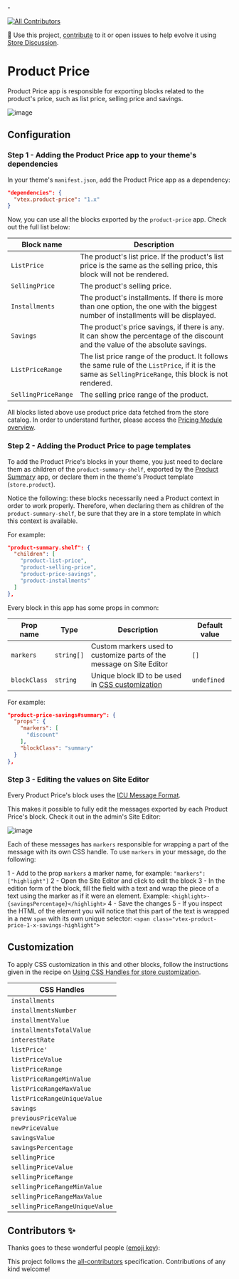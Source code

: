 -<!-- ALL-CONTRIBUTORS-BADGE:START - Do not remove or modify this section -->

[![All Contributors](https://img.shields.io/badge/all_contributors-0-orange.svg?style=flat-square)](#contributors-)

<!-- ALL-CONTRIBUTORS-BADGE:END -->

📢 Use this project, [contribute](https://github.com/vtex-apps/product-price) to it or open issues to help evolve it using [Store Discussion](https://github.com/vtex-apps/store-discussion).

# Product Price

Product Price app is responsible for exporting blocks related to the product's price, such as list price, selling price and savings.

![image](https://user-images.githubusercontent.com/8443580/77692675-d5694180-6f85-11ea-8690-49db5be24b3d.png)

## Configuration

### Step 1 - Adding the Product Price app to your theme's dependencies

In your theme's `manifest.json`, add the Product Price app as a dependency:

```json
"dependencies": {
  "vtex.product-price": "1.x"
}
```
  
Now, you can use all the blocks exported by the `product-price` app. Check out the full list below:

| Block name          |  Description |
| --------------------| -------- |
| `ListPrice`         | The product's list price. If the product's list price is the same as the selling price, this block will not be rendered. | 
| `SellingPrice`      | The product's selling price.| 
| `Installments`      | The product's installments. If there is more than one option, the one with the biggest number of installments will be displayed.| 
| `Savings`           | The product's price savings, if there is any. It can show the percentage of the discount and the value of the absolute savings. | 
| `ListPriceRange`    | The list price range of the product. It follows the same rule of the `ListPrice`, if it is the same as `SellingPriceRange`, this block is not rendered. | 
| `SellingPriceRange` | The selling price range of the product. | 

All blocks listed above use product price data fetched from the store catalog. In order to understand further, please access the [Pricing Module overview](https://help.vtex.com/tracks/precos-101--6f8pwCns3PJHqMvQSugNfP).

### Step 2 - Adding the Product Price to page templates

To add the Product Price's blocks in your theme, you just need to declare them as children of the `product-summary-shelf`, exported by the [Product Summary](https://vtex.io/docs/components/content-blocks/vtex.product-summary@2.52.3) app, or declare them in the theme's Product template (`store.product`).

Notice the following: these blocks necessarily need a Product context in order to work properly. Therefore, when declaring them as children of the `product-summary-shelf`, be sure that they are in a store template in which this context is available.

For example:

```json
"product-summary.shelf": {
  "children": [
    "product-list-price",
    "product-selling-price",
    "product-price-savings",
    "product-installments"
  ]
},
```

Every block in this app has some props in common:

| Prop name          | Type      |  Description | Default value |
| --------------------| ----------|--------------|---------------|
| `markers`           |`string[]` | Custom markers used to customize parts of the message on Site Editor|`[]`|
|  `blockClass`  |  `string`  |  Unique  block  ID  to  be  used  in [CSS  customization](https://vtex.io/docs/recipes/style/using-css-handles-for-store-customization#using-the-blockclass-property)  |  `undefined`  |

For example:

```json
"product-price-savings#summary": {
  "props": {
    "markers": [
      "discount"
    ],
    "blockClass": "summary"
  }
},
```

### Step 3 - Editing the values on Site Editor

Every Product Price's block uses the [ICU Message Format](https://format-message.github.io/icu-message-format-for-translators/).

This makes it possible to fully edit the messages exported by each Product Price's block. Check it out in the admin's Site Editor:

![image](https://user-images.githubusercontent.com/8443580/77782384-f6896b00-7035-11ea-8808-fb2a5533d1a6.png)

Each of these messages has `markers` responsible for wrapping a part of the message with its own CSS handle. To use `markers` in your message, do the following:

1 - Add to the prop `markers` a marker name, for example: `"markers": ["highlight"]`
2 - Open the Site Editor and click to edit the block
3 - In the edition form of the block, fill the field with a text and wrap the piece of a text using the marker as if it were an element. Example: `<highlight>-{savingsPercentage}</highlight>`
4 - Save the changes
5 - If you inspect the HTML of the element you will notice that this part of the text is wrapped in a new `span` with its own unique selector: `<span class="vtex-product-price-1-x-savings-highlight">`

## Customization

To apply  CSS  customization in this and other blocks, follow the instructions given in the recipe on  [Using  CSS  Handles for store customization](https://vtex.io/docs/recipes/style/using-css-handles-for-store-customization).

| CSS Handles |
| ----------- |
| `installments` |
| `installmentsNumber` |
| `installmentValue` |
| `installmentsTotalValue` |
| `interestRate` |
| `listPrice'` |
| `listPriceValue` |
| `listPriceRange` |
| `listPriceRangeMinValue` |
| `listPriceRangeMaxValue` |
| `listPriceRangeUniqueValue` |
| `savings` |
| `previousPriceValue` |
| `newPriceValue` |
| `savingsValue` |
| `savingsPercentage` |
| `sellingPrice` |
| `sellingPriceValue` |
| `sellingPriceRange` |
| `sellingPriceRangeMinValue` |
| `sellingPriceRangeMaxValue` |
| `sellingPriceRangeUniqueValue` |

## Contributors ✨

Thanks goes to these wonderful people ([emoji key](https://allcontributors.org/docs/en/emoji-key)):

<!-- ALL-CONTRIBUTORS-LIST:START - Do not remove or modify this section -->
<!-- prettier-ignore-start -->
<!-- markdownlint-disable -->
<!-- markdownlint-enable -->
<!-- prettier-ignore-end -->
<!-- ALL-CONTRIBUTORS-LIST:END -->

This project follows the [all-contributors](https://github.com/all-contributors/all-contributors) specification. Contributions of any kind welcome!
